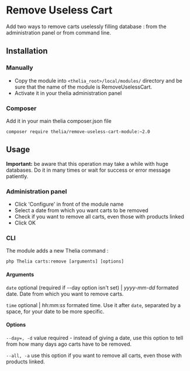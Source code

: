 # Remove Useless Cart

Add two ways to remove carts uselessly filling database : from the administration panel or from command line.

## Installation

### Manually

* Copy the module into ```<thelia_root>/local/modules/``` directory and be sure that the name of the module is RemoveUselessCart.
* Activate it in your thelia administration panel

### Composer

Add it in your main thelia composer.json file

```
composer require thelia/remove-useless-cart-module:~2.0
```

## Usage

**Important:** be aware that this operation may take a while with huge databases. Do it in many times or wait for success or error message patiently.

### Administration panel

- Click 'Configure' in front of the module name
- Select a date from which you want carts to be removed
- Check if you want to remove all carts, even those with products linked
- Click OK

### CLI

The module adds a new Thelia command :

```
php Thelia carts:remove [arguments] [options]
```

#### Arguments

```date``` optional (required if --day option isn't set) | *yyyy-mm-dd* formated date. Date from which you want to remove carts.

```time``` optional | *hh:mm:ss* formated time. Use it after ```date```, separated by a space, for your date to be more specific.

#### Options

```--day=, -d``` value required - instead of giving a date, use this option to tell from how many days ago carts have to be removed.

```--all, -a``` use this option if you want to remove all carts, even those with products linked.
